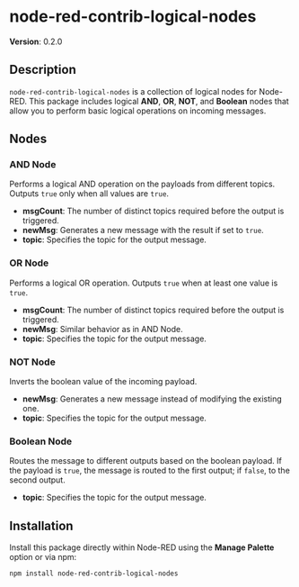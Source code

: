 # node-red-contrib-logical-nodes

**Version**: 0.2.0

## Description

`node-red-contrib-logical-nodes` is a collection of logical nodes for Node-RED. This package includes logical **AND**, **OR**, **NOT**, and **Boolean** nodes that allow you to perform basic logical operations on incoming messages.

## Nodes

### AND Node

Performs a logical AND operation on the payloads from different topics. Outputs `true` only when all values are `true`.

- **msgCount**: The number of distinct topics required before the output is triggered.
- **newMsg**: Generates a new message with the result if set to `true`.
- **topic**: Specifies the topic for the output message.

### OR Node

Performs a logical OR operation. Outputs `true` when at least one value is `true`.

- **msgCount**: The number of distinct topics required before the output is triggered.
- **newMsg**: Similar behavior as in AND Node.
- **topic**: Specifies the topic for the output message.

### NOT Node

Inverts the boolean value of the incoming payload.

- **newMsg**: Generates a new message instead of modifying the existing one.
- **topic**: Specifies the topic for the output message.

### Boolean Node

Routes the message to different outputs based on the boolean payload. If the payload is `true`, the message is routed to the first output; if `false`, to the second output.

- **topic**: Specifies the topic for the output message.

## Installation

Install this package directly within Node-RED using the **Manage Palette** option or via npm:

```bash
npm install node-red-contrib-logical-nodes
```
